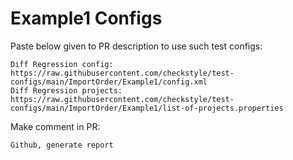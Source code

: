 # Example1 Configs
Paste below given to PR description to use such test configs:
```
Diff Regression config: https://raw.githubusercontent.com/checkstyle/test-configs/main/ImportOrder/Example1/config.xml
Diff Regression projects: https://raw.githubusercontent.com/checkstyle/test-configs/main/ImportOrder/Example1/list-of-projects.properties
```
Make comment in PR:
```
Github, generate report
```
